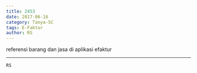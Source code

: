 ```yaml
---
title: 2453
date: 2017-06-16
category: Tanya-SC
tags: E-Faktur
author: RS
---
```


referensi barang dan jasa di aplikasi efaktur

---



`RS`
